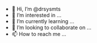 - 👋 Hi, I’m @drsysmts
- 👀 I’m interested in ...
- 🌱 I’m currently learning ...
- 💞️ I’m looking to collaborate on ...
- 📫 How to reach me ...

<!---
drsysmts/drsysmts is a ✨ special ✨ repository because its `README.md` (this file) appears on your GitHub profile.
You can click the Preview link to take a look at your changes.
--->
